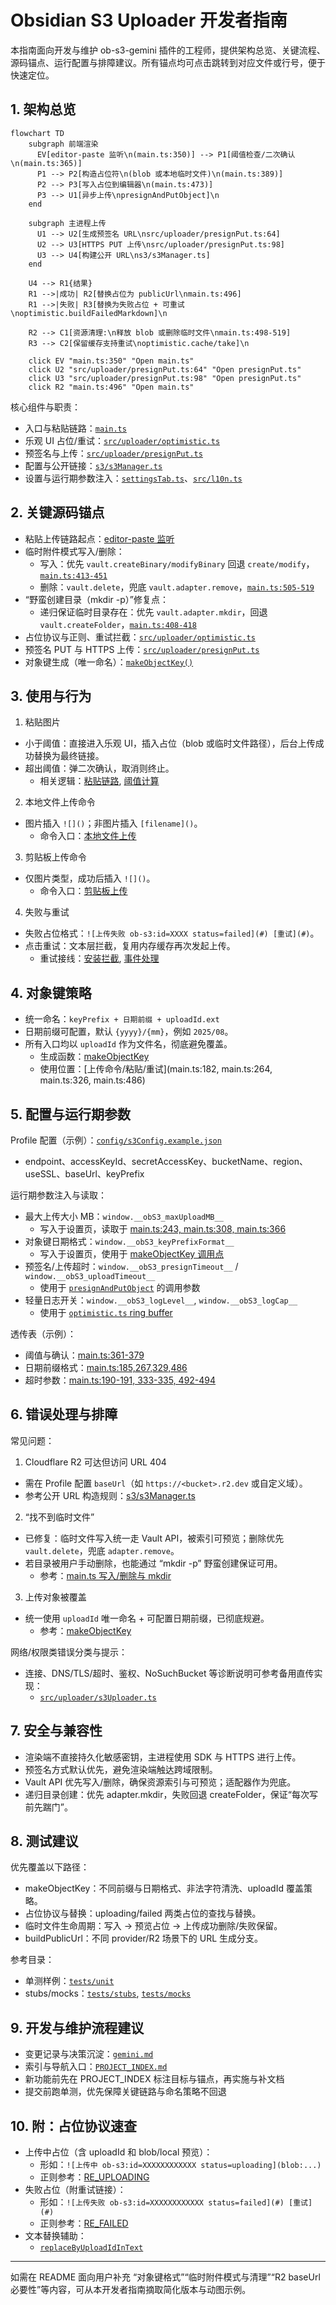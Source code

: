 # Obsidian S3 Uploader 开发者指南

本指南面向开发与维护 ob-s3-gemini 插件的工程师，提供架构总览、关键流程、源码锚点、运行配置与排障建议。所有锚点均可点击跳转到对应文件或行号，便于快速定位。

## 1. 架构总览

```mermaid
flowchart TD
    subgraph 前端渲染
      EV[editor-paste 监听\n(main.ts:350)] --> P1[阈值检查/二次确认\n(main.ts:365)]
      P1 --> P2[构造占位符\n(blob 或本地临时文件)\n(main.ts:389)]
      P2 --> P3[写入占位到编辑器\n(main.ts:473)]
      P3 --> U1[异步上传\npresignAndPutObject]\n
    end

    subgraph 主进程上传
      U1 --> U2[生成预签名 URL\nsrc/uploader/presignPut.ts:64]
      U2 --> U3[HTTPS PUT 上传\nsrc/uploader/presignPut.ts:98]
      U3 --> U4[构建公开 URL\ns3/s3Manager.ts]
    end

    U4 --> R1{结果}
    R1 -->|成功| R2[替换占位为 publicUrl\nmain.ts:496]
    R1 -->|失败| R3[替换为失败占位 + 可重试\noptimistic.buildFailedMarkdown]\n

    R2 --> C1[资源清理:\n释放 blob 或删除临时文件\nmain.ts:498-519]
    R3 --> C2[保留缓存支持重试\noptimistic.cache/take]\n

    click EV "main.ts:350" "Open main.ts"
    click U2 "src/uploader/presignPut.ts:64" "Open presignPut.ts"
    click U3 "src/uploader/presignPut.ts:98" "Open presignPut.ts"
    click R2 "main.ts:496" "Open main.ts"
```

核心组件与职责：

- 入口与粘贴链路：[`main.ts`](main.ts:1)
- 乐观 UI 占位/重试：[`src/uploader/optimistic.ts`](src/uploader/optimistic.ts:1)
- 预签名与上传：[`src/uploader/presignPut.ts`](src/uploader/presignPut.ts:1)
- 配置与公开链接：[`s3/s3Manager.ts`](s3/s3Manager.ts:1)
- 设置与运行期参数注入：[`settingsTab.ts`](settingsTab.ts:1)、[`src/l10n.ts`](src/l10n.ts:1)

## 2. 关键源码锚点

- 粘贴上传链路起点：[editor-paste 监听](main.ts:350)
- 临时附件模式写入/删除：
  - 写入：优先 `vault.createBinary/modifyBinary` 回退 `create/modify`，[`main.ts:413-451`](main.ts:413)
  - 删除：`vault.delete`，兜底 `vault.adapter.remove`，[`main.ts:505-519`](main.ts:505)
- “野蛮创建目录（mkdir -p）”修复点：
  - 递归保证临时目录存在：优先 `vault.adapter.mkdir`，回退 `vault.createFolder`，[`main.ts:408-418`](main.ts:408)
- 占位协议与正则、重试拦截：[`src/uploader/optimistic.ts`](src/uploader/optimistic.ts:1)
- 预签名 PUT 与 HTTPS 上传：[`src/uploader/presignPut.ts`](src/uploader/presignPut.ts:64)
- 对象键生成（唯一命名）：[`makeObjectKey()`](main.ts:58)

## 3. 使用与行为

1. 粘贴图片

- 小于阈值：直接进入乐观 UI，插入占位（blob 或临时文件路径），后台上传成功替换为最终链接。
- 超出阈值：弹二次确认，取消则终止。
  - 相关逻辑：[粘贴链路](main.ts:350), [阈值计算](main.ts:365)

2. 本地文件上传命令

- 图片插入 `![]()`；非图片插入 `[filename]()`。
  - 命令入口：[本地文件上传](main.ts:220)

3. 剪贴板上传命令

- 仅图片类型，成功后插入 `![]()`。
  - 命令入口：[剪贴板上传](main.ts:292)

4. 失败与重试

- 失败占位格式：`![上传失败 ob-s3:id=XXXX status=failed](#) [重试](#)`。
- 点击重试：文本层拦截，复用内存缓存再次发起上传。
  - 重试接线：[安装拦截](main.ts:166), [事件处理](src/uploader/optimistic.ts:183)

## 4. 对象键策略

- 统一命名：`keyPrefix + 日期前缀 + uploadId.ext`
- 日期前缀可配置，默认 `{yyyy}/{mm}`，例如 `2025/08`。
- 所有入口均以 `uploadId` 作为文件名，彻底避免覆盖。
  - 生成函数：[makeObjectKey](main.ts:58)
  - 使用位置：[上传命令/粘贴/重试](main.ts:182, main.ts:264, main.ts:326, main.ts:486)

## 5. 配置与运行期参数

Profile 配置（示例）：[`config/s3Config.example.json`](config/s3Config.example.json:1)

- endpoint、accessKeyId、secretAccessKey、bucketName、region、useSSL、baseUrl、keyPrefix

运行期参数注入与读取：

- 最大上传大小 MB：`window.__obS3_maxUploadMB__`
  - 写入于设置页，读取于 [main.ts:243, main.ts:308, main.ts:366](main.ts:241)
- 对象键日期格式：`window.__obS3_keyPrefixFormat__`
  - 写入于设置页，使用于 [makeObjectKey 调用点](main.ts:182)
- 预签名/上传超时：`window.__obS3_presignTimeout__` / `window.__obS3_uploadTimeout__`
  - 使用于 [`presignAndPutObject`](src/uploader/presignPut.ts:174) 的调用参数
- 轻量日志开关：`window.__obS3_logLevel__`, `window.__obS3_logCap__`
  - 使用于 [`optimistic.ts` ring buffer](src/uploader/optimistic.ts:26)

透传表（示例）：

- 阈值与确认：[main.ts:361-379](main.ts:361)
- 日期前缀格式：[main.ts:185,267,329,486](main.ts:182)
- 超时参数：[main.ts:190-191, 333-335, 492-494](main.ts:186)

## 6. 错误处理与排障

常见问题：

1. Cloudflare R2 可达但访问 URL 404

- 需在 Profile 配置 `baseUrl`（如 `https://<bucket>.r2.dev` 或自定义域）。
- 参考公开 URL 构造规则：[s3/s3Manager.ts](s3/s3Manager.ts:269)

2. “找不到临时文件”

- 已修复：临时文件写入统一走 Vault API，被索引可预览；删除优先 `vault.delete`，兜底 `adapter.remove`。
- 若目录被用户手动删除，也能通过 “mkdir -p” 野蛮创建保证可用。
  - 参考：[main.ts 写入/删除与 mkdir](main.ts:402)

3. 上传对象被覆盖

- 统一使用 `uploadId` 唯一命名 + 可配置日期前缀，已彻底规避。
  - 参考：[makeObjectKey](main.ts:58)

网络/权限类错误分类与提示：

- 连接、DNS/TLS/超时、鉴权、NoSuchBucket 等诊断说明可参考备用直传实现：
  - [`src/uploader/s3Uploader.ts`](src/uploader/s3Uploader.ts:43)

## 7. 安全与兼容性

- 渲染端不直接持久化敏感密钥，主进程使用 SDK 与 HTTPS 进行上传。
- 预签名方式默认优先，避免渲染端触达跨域限制。
- Vault API 优先写入/删除，确保资源索引与可预览；适配器作为兜底。
- 递归目录创建：优先 adapter.mkdir，失败回退 createFolder，保证“每次写前先踹门”。

## 8. 测试建议

优先覆盖以下路径：

- makeObjectKey：不同前缀与日期格式、非法字符清洗、uploadId 覆盖策略。
- 占位协议与替换：uploading/failed 两类占位的查找与替换。
- 临时文件生命周期：写入 → 预览占位 → 上传成功删除/失败保留。
- buildPublicUrl：不同 provider/R2 场景下的 URL 生成分支。

参考目录：

- 单测样例：[`tests/unit`](tests/unit/)
- stubs/mocks：[`tests/stubs`](tests/stubs/), [`tests/mocks`](tests/mocks/)

## 9. 开发与维护流程建议

- 变更记录与决策沉淀：[`gemini.md`](gemini.md:1)
- 索引与导航入口：[`PROJECT_INDEX.md`](PROJECT_INDEX.md:1)
- 新功能前先在 PROJECT_INDEX 标注目标与锚点，再实施与补文档
- 提交前跑单测，优先保障关键链路与命名策略不回退

## 10. 附：占位协议速查

- 上传中占位（含 uploadId 和 blob/local 预览）：
  - 形如：`![上传中 ob-s3:id=XXXXXXXXXXXX status=uploading](blob:...)`
  - 正则参考：[RE_UPLOADING](src/uploader/optimistic.ts:44)
- 失败占位（附重试链接）：
  - 形如：`![上传失败 ob-s3:id=XXXXXXXXXXXX status=failed](#) [重试](#)`
  - 正则参考：[RE_FAILED](src/uploader/optimistic.ts:48)
- 文本替换辅助：
  - [`replaceByUploadIdInText`](src/uploader/optimistic.ts:144)

---

如需在 README 面向用户补充 “对象键格式”“临时附件模式与清理”“R2 baseUrl 必要性”等内容，可从本开发者指南摘取简化版本与动图示例。
